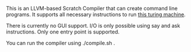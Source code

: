 This is an LLVM-based Scratch Compiler that can create command line programs. It supports all necessary instructions to run [this turing machine](https://scratch.mit.edu/projects/969636067).

There is currently no GUI support. I/O is only possible using say and ask instructions. Only one entry point is supported.

You can run the compiler using ./compile.sh <Your Scratch project>.
